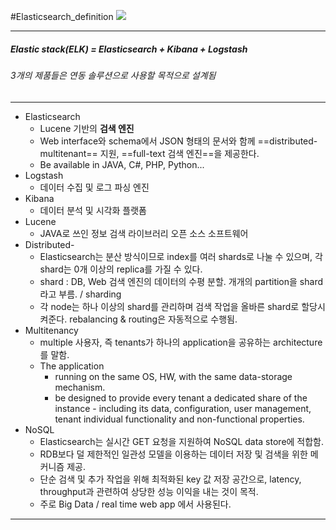 #Elasticsearch_definition ![](https://www.elastic.co/assets/blta09706b1c5cc1e99/elastic-logo-mobile.svg)
_ _ _

##### Elastic stack(ELK) = Elasticsearch + Kibana + Logstash
###### 3개의 제품들은 연동 솔루션으로 사용할 목적으로 설계됨


- - -

* Elasticsearch
	- Lucene 기반의 **검색 엔진**
	- Web interface와 schema에서 JSON 형태의 문서와 함께 ==distributed-multitenant== 지원, ==full-text 검색 엔진==을 제공한다.
	- Be available in JAVA, C#, PHP, Python...
* Logstash
	- 데이터 수집 및 로그 파싱 엔진
* Kibana
	- 데이터 분석 및 시각화 플랫폼
* Lucene
	- JAVA로 쓰인 정보 검색 라이브러리 오픈 소스 소프트웨어
* Distributed-
	- Elasticsearch는 분산 방식이므로 index를 여러 shards로 나눌 수 있으며, 각 shard는 0개 이상의 replica를 가질 수 있다.
	- shard : DB, Web 검색 엔진의 데이터의 수평 분할. 개개의 partition을 shard라고 부름. / sharding
	- 각 node는 하나 이상의 shard를 관리하며 검색 작업을 올바른 shard로 할당시켜준다. rebalancing & routing은 자동적으로 수행됨.
* Multitenancy
	- multiple 사용자, 즉 tenants가 하나의 application을 공유하는 architecture를 말함.
	- The application
		- running on the same OS, HW, with the same data-storage mechanism.
		- be designed to provide every tenant a dedicated share of the instance - including its data, configuration, user management, tenant individual functionality and non-functional properties.
* NoSQL
	- Elasticsearch는 실시간 GET 요청을 지원하여 NoSQL data store에 적합함.
	- RDB보다 덜 제한적인 일관성 모델을 이용하는 데이터 저장 및 검색을 위한 메커니즘 제공.
	- 단순 검색 및 추가 작업을 위해 최적화된 key 값 저장 공간으로, latency, throughput과 관련하여 상당한 성능 이익을 내는 것이 목적.
	- 주로 Big Data / real time web app 에서 사용된다.

- - -
